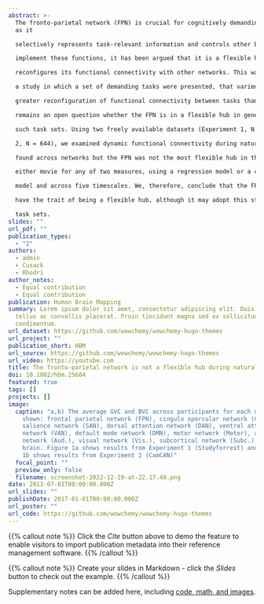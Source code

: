 ```yaml
---
abstract: >-
  The fronto-parietal network (FPN) is crucial for cognitively demanding tasks
  as it

  selectively represents task-relevant information and controls other brain regions. To

  implement these functions, it has been argued that it is a flexible hub that

  reconfigures its functional connectivity with other networks. This was supported by

  a study in which a set of demanding tasks were presented, that varied in their sensory features, comparison rules, and response mappings, and the FPN showed

  greater reconfiguration of functional connectivity between tasks than any other network. However, this task set was designed to engage the FPN, and therefore it

  remains an open question whether the FPN is in a flexible hub in general or only for

  such task sets. Using two freely available datasets (Experiment 1, N = 15, Experiment

  2, N = 644), we examined dynamic functional connectivity during naturalistic cognition, while participants watched a movie. Many differences in the flexibility were

  found across networks but the FPN was not the most flexible hub in the brain, during

  either movie for any of two measures, using a regression model or a correlation

  model and across five timescales. We, therefore, conclude that the FPN does not

  have the trait of being a flexible hub, although it may adopt this state for particular

  task sets.
slides: ""
url_pdf: ""
publication_types:
  - "2"
authors:
  - admin
  - Cusack
  - Rhodri
author_notes:
  - Equal contribution
  - Equal contribution
publication: Human Brain Mapping
summary: Lorem ipsum dolor sit amet, consectetur adipiscing elit. Duis posuere
  tellus ac convallis placerat. Proin tincidunt magna sed ex sollicitudin
  condimentum.
url_dataset: https://github.com/wowchemy/wowchemy-hugo-themes
url_project: ""
publication_short: HBM
url_source: https://github.com/wowchemy/wowchemy-hugo-themes
url_video: https://youtube.com
title: The fronto-parietal network is not a flexible hub during naturalistic cognition
doi: 10.1002/hbm.25684
featured: true
tags: []
projects: []
image:
  caption: "a,b) The average GVC and BVC across participants for each network are
    shown: frontal parietal network (FPN), cingulo opercular network (CON),
    salience network (SAN), dorsal attention network (DAN), ventral attention
    network (VAN), default mode network (DMN), motor network (Motor), auditory
    network (Aud.), visual network (Vis.), subcortical network (Subc.), whole
    brain. Figure 1a shows results from Experiment 1 (Studyforrest) and Figure
    1b shows results from Experiment 2 (CamCAN)"
  focal_point: ""
  preview_only: false
  filename: screenshot-2022-12-19-at-22.17.49.png
date: 2013-07-01T00:00:00.000Z
url_slides: ""
publishDate: 2017-01-01T00:00:00.000Z
url_poster: ""
url_code: https://github.com/wowchemy/wowchemy-hugo-themes
---
```


{{% callout note %}}
Click the _Cite_ button above to demo the feature to enable visitors to import publication metadata into their reference management software.
{{% /callout %}}

{{% callout note %}}
Create your slides in Markdown - click the _Slides_ button to check out the example.
{{% /callout %}}

Supplementary notes can be added here, including [code, math, and images](https://wowchemy.com/docs/writing-markdown-latex/).